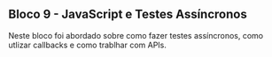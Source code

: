 ## Bloco 9 - JavaScript e Testes Assíncronos

Neste bloco foi abordado sobre como fazer testes assíncronos, como utlizar callbacks e como trablhar com APIs.